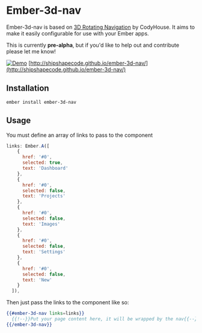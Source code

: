 # Ember-3d-nav

Ember-3d-nav is based on [3D Rotating Navigation](https://codyhouse.co/gem/3d-rotating-navigation/) by CodyHouse. 
It aims to make it easily configurable for use with your Ember apps.

This is currently **pre-alpha**, but if you'd like to help out and contribute please let me know!

[![Demo](http://i.imgur.com/408RMvv.gif)](http://shipshapecode.github.io/ember-3d-nav/)
[http://shipshapecode.github.io/ember-3d-nav/](http://shipshapecode.github.io/ember-3d-nav/)

## Installation

`ember install ember-3d-nav`

## Usage

You must define an array of links to pass to the component

```js
links: Ember.A([
    {
      href: '#0',
      selected: true,
      text: 'Dashboard'
    },
    {
      href: '#0',
      selected: false,
      text: 'Projects'
    },
    {
      href: '#0',
      selected: false,
      text: 'Images'
    },
    {
      href: '#0',
      selected: false,
      text: 'Settings'
    },
    {
      href: '#0',
      selected: false,
      text: 'New'
    }
  ]),
```

Then just pass the links to the component like so:

```hbs
{{#ember-3d-nav links=links}}
  {{!--}}Put your page content here, it will be wrapped by the nav{{--}}
{{/ember-3d-nav}}
```
